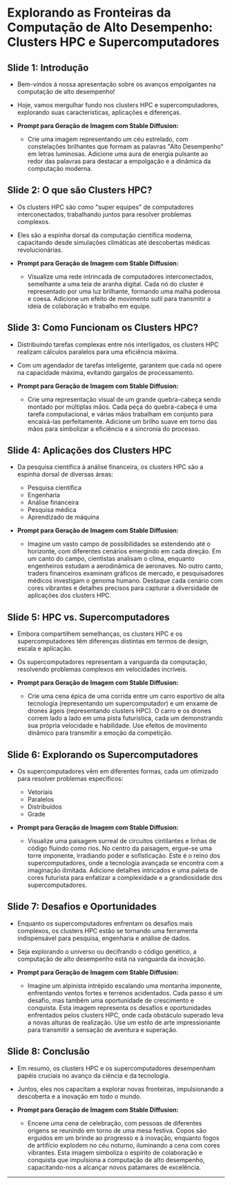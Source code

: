 # Explorando as Fronteiras da Computação de Alto Desempenho: Clusters HPC e Supercomputadores

## Slide 1: Introdução
- Bem-vindos à nossa apresentação sobre os avanços empolgantes na computação de alto desempenho!
- Hoje, vamos mergulhar fundo nos clusters HPC e supercomputadores, explorando suas características, aplicações e diferenças.

- **Prompt para Geração de Imagem com Stable Diffusion:**
  - Crie uma imagem representando um céu estrelado, com constelações brilhantes que formam as palavras "Alto Desempenho" em letras luminosas. Adicione uma aura de energia pulsante ao redor das palavras para destacar a empolgação e a dinâmica da computação moderna.


## Slide 2: O que são Clusters HPC?
- Os clusters HPC são como "super equipes" de computadores interconectados, trabalhando juntos para resolver problemas complexos.
- Eles são a espinha dorsal da computação científica moderna, capacitando desde simulações climáticas até descobertas médicas revolucionárias.

- **Prompt para Geração de Imagem com Stable Diffusion:**
  - Visualize uma rede intrincada de computadores interconectados, semelhante a uma teia de aranha digital. Cada nó do cluster é representado por uma luz brilhante, formando uma malha poderosa e coesa. Adicione um efeito de movimento sutil para transmitir a ideia de colaboração e trabalho em equipe.

## Slide 3: Como Funcionam os Clusters HPC?
- Distribuindo tarefas complexas entre nós interligados, os clusters HPC realizam cálculos paralelos para uma eficiência máxima.
- Com um agendador de tarefas inteligente, garantem que cada nó opere na capacidade máxima, evitando gargalos de processamento.

- **Prompt para Geração de Imagem com Stable Diffusion:**
  - Crie uma representação visual de um grande quebra-cabeça sendo montado por múltiplas mãos. Cada peça do quebra-cabeça é uma tarefa computacional, e várias mãos trabalham em conjunto para encaixá-las perfeitamente. Adicione um brilho suave em torno das mãos para simbolizar a eficiência e a sincronia do processo.

## Slide 4: Aplicações dos Clusters HPC
- Da pesquisa científica à análise financeira, os clusters HPC são a espinha dorsal de diversas áreas:
  - Pesquisa científica
  - Engenharia
  - Análise financeira
  - Pesquisa médica
  - Aprendizado de máquina

- **Prompt para Geração de Imagem com Stable Diffusion:**
  - Imagine um vasto campo de possibilidades se estendendo até o horizonte, com diferentes cenários emergindo em cada direção. Em um canto do campo, cientistas analisam o clima, enquanto engenheiros estudam a aerodinâmica de aeronaves. No outro canto, traders financeiros examinam gráficos de mercado, e pesquisadores médicos investigam o genoma humano. Destaque cada cenário com cores vibrantes e detalhes precisos para capturar a diversidade de aplicações dos clusters HPC.

## Slide 5: HPC vs. Supercomputadores
- Embora compartilhem semelhanças, os clusters HPC e os supercomputadores têm diferenças distintas em termos de design, escala e aplicação.
- Os supercomputadores representam a vanguarda da computação, resolvendo problemas complexos em velocidades incríveis.

- **Prompt para Geração de Imagem com Stable Diffusion:**
  - Crie uma cena épica de uma corrida entre um carro esportivo de alta tecnologia (representando um supercomputador) e um enxame de drones ágeis (representando clusters HPC). O carro e os drones correm lado a lado em uma pista futurística, cada um demonstrando sua própria velocidade e habilidade. Use efeitos de movimento dinâmico para transmitir a emoção da competição.

## Slide 6: Explorando os Supercomputadores
- Os supercomputadores vêm em diferentes formas, cada um otimizado para resolver problemas específicos:
  - Vetoriais
  - Paralelos
  - Distribuídos
  - Grade

- **Prompt para Geração de Imagem com Stable Diffusion:**
  - Visualize uma paisagem surreal de circuitos cintilantes e linhas de código fluindo como rios. No centro da paisagem, ergue-se uma torre imponente, irradiando poder e sofisticação. Este é o reino dos supercomputadores, onde a tecnologia avançada se encontra com a imaginação ilimitada. Adicione detalhes intricados e uma paleta de cores futurista para enfatizar a complexidade e a grandiosidade dos supercomputadores.

## Slide 7: Desafios e Oportunidades
- Enquanto os supercomputadores enfrentam os desafios mais complexos, os clusters HPC estão se tornando uma ferramenta indispensável para pesquisa, engenharia e análise de dados.
- Seja explorando o universo ou decifrando o código genético, a computação de alto desempenho está na vanguarda da inovação.

- **Prompt para Geração de Imagem com Stable Diffusion:**
  - Imagine um alpinista intrépido escalando uma montanha imponente, enfrentando ventos fortes e terrenos acidentados. Cada passo é um desafio, mas também uma oportunidade de crescimento e conquista. Esta imagem representa os desafios e oportunidades enfrentados pelos clusters HPC, onde cada obstáculo superado leva a novas alturas de realização. Use um estilo de arte impressionante para transmitir a sensação de aventura e superação.

## Slide 8: Conclusão
- Em resumo, os clusters HPC e os supercomputadores desempenham papéis cruciais no avanço da ciência e da tecnologia.
- Juntos, eles nos capacitam a explorar novas fronteiras, impulsionando a descoberta e a inovação em todo o mundo.

- **Prompt para Geração de Imagem com Stable Diffusion:**
  - Encene uma cena de celebração, com pessoas de diferentes origens se reunindo em torno de uma mesa festiva. Copos são erguidos em um brinde ao progresso e à inovação, enquanto fogos de artifício explodem no céu noturno, iluminando a cena com cores vibrantes. Esta imagem simboliza o espírito de colaboração e conquista que impulsiona a computação de alto desempenho, capacitando-nos a alcançar novos patamares de excelência.

---
